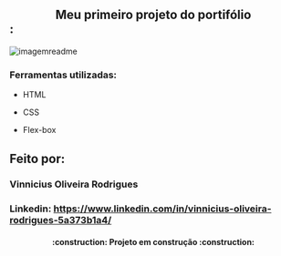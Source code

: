 


## <center>Meu primeiro projeto do portifólio</center>:
![imagemreadme](https://github.com/vinniciusrodrigues99/portifolio/assets/108841908/c14fd6e7-9672-41fd-9ef2-5b4472e0d812)
### Ferramentas utilizadas:
* HTML

* CSS

* Flex-box

## Feito por:

### Vinnicius Oliveira Rodrigues

### Linkedin: https://www.linkedin.com/in/vinnicius-oliveira-rodrigues-5a373b1a4/
<h4 align="center"> 
    :construction:  Projeto em construção  :construction:
</h4>

